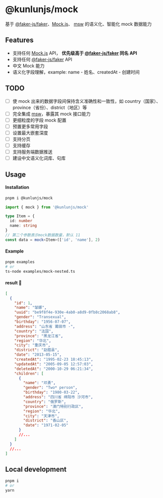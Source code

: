 # @kunlunjs/mock

基于 [@faker-js/faker](https://fakerjs.dev/)、[Mock.js](http://mockjs.com/)、 [msw](https://mswjs.io/) 的语义化、智能化 mock 数据能力

## Features

- 支持任何 [Mock.js](http://mockjs.com/) API， <b>优先级高于 [@faker-js/faker](https://fakerjs.dev/) 同名 API</b>
- 支持任何 [@faker-js/faker](https://fakerjs.dev/) API
- 中文 Mock 能力
- 语义化字段理解，example: name - 姓名、createdAt - 创建时间

## TODO

- [ ] 使 mock 出来的数据字段间保持含义准确性和一致性，如 country（国家）、province（省份）、district（地区）等
- [ ] 完全集成 [msw](https://mswjs.io/)，暴露其 mock 接口能力
- [ ] 更细粒度的字段 mock 配置
- [ ] 预置更多常用字段
- [ ] 设置最大嵌套深度
- [ ] 支持分页
- [ ] 支持缓存
- [ ] 支持服务端数据推送
- [ ] 建设中文语义化词库、句库

## Usage

#### Installation

```bash
pnpm i @kunlunjs/mock
```

```ts
import { mock } from '@kunlunjs/mock'

type Item = {
  id: number
  name: string
}
// 第二个参数表示mock数据数量，默认 11
const data = mock<Item>(['id', 'name'], 2)
```

#### Example

```bash
pnpm examples
# or
ts-node examples/mock-nested.ts
```

#### result 🔽

```json
[
  {
    "id": 1,
    "name": "邹娜",
    "uuid": "be9f8f4e-930e-4ab0-a8d9-0fb8c2068ab8",
    "gender": "Transexual",
    "birthday": "1956-07-07",
    "address": "山东省 莆田市 -",
    "country": "法国",
    "province": "黑龙江省",
    "region": "华北",
    "city": "重庆市",
    "district": "勐腊县",
    "date": "2013-05-15",
    "createdAt": "1995-02-23 18:45:13",
    "updatedAt": "2005-09-05 12:57:03",
    "deletedAt": "2000-10-29 06:21:34",
    "children": [
      {
        "name": "邓勇",
        "gender": "Two* person",
        "birthday": "1980-03-22",
        "address": "四川省 绵阳市 沙河市",
        "country": "俄罗斯",
        "province": "澳门特别行政区",
        "region": "华北",
        "city": "天津市",
        "district": "香山区",
        "date": "1971-02-05"
      }
      //...
    ]
  }
  //...
]
```

## Local development

```bash
pnpm i
# or
yarn
```
